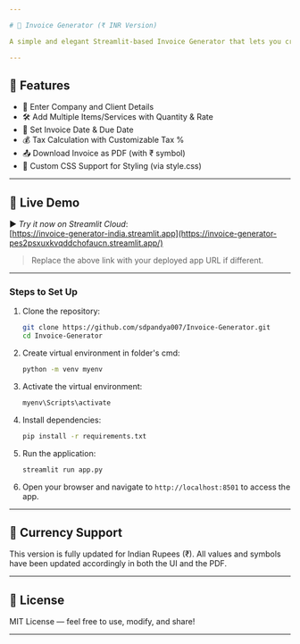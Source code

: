 ```yaml
---

# 🧾 Invoice Generator (₹ INR Version)

A simple and elegant Streamlit-based Invoice Generator that lets you create, preview, and download professional invoices in PDF format with Indian currency (₹). No design tools or complex software needed—just fill out your company and client details, add your services, and download the PDF invoice instantly!

---
```


## 🔧 Features

- 💼 Enter Company and Client Details  
- 🛠 Add Multiple Items/Services with Quantity & Rate  
- 📅 Set Invoice Date & Due Date  
- 💰 Tax Calculation with Customizable Tax %  
- 📤 Download Invoice as PDF (with ₹ symbol)  
- 🎨 Custom CSS Support for Styling (via style.css)  

---

## 📸 Live Demo

▶ *Try it now on Streamlit Cloud*:  
[https://invoice-generator-india.streamlit.app](https://invoice-generator-pes2psxuxkvqddchofaucn.streamlit.app/)

> Replace the above link with your deployed app URL if different.

---
### Steps to Set Up
1. Clone the repository:
   ```bash
   git clone https://github.com/sdpandya007/Invoice-Generator.git
   cd Invoice-Generator
   ```
2. Create virtual environment in folder's cmd:
   ```bash
   python -m venv myenv
   ```
3. Activate the virtual environment:
   ```bash
   myenv\Scripts\activate
   ``` 
4. Install dependencies:
   ```bash
   pip install -r requirements.txt
   ```
5. Run the application:
   ```bash
   streamlit run app.py
   ```
6. Open your browser and navigate to `http://localhost:8501` to access the app.

---
## 💸 Currency Support
This version is fully updated for Indian Rupees (₹). All values and symbols have been updated accordingly in both the UI and the PDF.

---

## 📃 License
MIT License — feel free to use, modify, and share!

---

